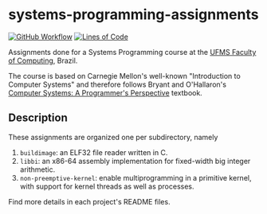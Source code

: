 # systems-programming-assignments

[![GitHub Workflow][gh-build-badge]][gh-actions]
[![Lines of Code](https://tokei.rs/b1/github/guilhermgonzaga/systems-programming-assignments?category=code)][repo-url]

[repo-url]:       https://github.com/guilhermgonzaga/systems-programming-assignments/
[gh-actions]:     https://github.com/guilhermgonzaga/systems-programming-assignments/actions
[gh-build-badge]: https://github.com/guilhermgonzaga/systems-programming-assignments/workflows/Build/badge.svg


Assignments done for a Systems Programming course at the [UFMS Faculty of Computing](https://facom.ufms.br), Brazil.

The course is based on Carnegie Mellon's well-known "Introduction to Computer Systems" and therefore follows Bryant and O'Hallaron's [Computer Systems: A Programmer's Perspective](http://csapp.cs.cmu.edu/) textbook.


## Description

These assignments are organized one per subdirectory, namely

1. `buildimage`: an ELF32 file reader written in C.
1. `libbi`: an x86-64 assembly implementation for fixed-width big integer arithmetic.
1. `non-preemptive-kernel`: enable multiprogramming in a primitive kernel, with support for kernel threads as well as processes.

Find more details in each project's README files.
